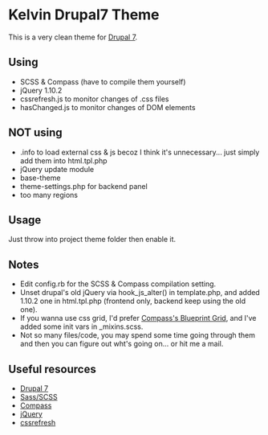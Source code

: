 Kelvin Drupal7 Theme
=========

This is a very clean theme for [Drupal 7](https://drupal.org).

Using
-----
  - SCSS & Compass (have to compile them yourself)
  - jQuery 1.10.2
  - cssrefresh.js to monitor changes of .css files
  - hasChanged.js to monitor changes of DOM elements

NOT using
-----
  - .info to load external css & js becoz I think it's unnecessary... just simply add them into html.tpl.php
  - jQuery update module
  - base-theme
  - theme-settings.php for backend panel
  - too many regions

Usage
-----
Just throw into project theme folder then enable it.

Notes
-----
  - Edit config.rb for the SCSS & Compass compilation setting.
  - Unset drupal's old jQuery via hook_js_alter() in template.php, and added 1.10.2 one in html.tpl.php (frontend only, backend keep using the old one).
  - If you wanna use css grid, I'd prefer [Compass's Blueprint Grid](http://compass-style.org/reference/blueprint/grid/), and I've added some init vars in _mixins.scss.
  - Not so many files/code, you may spend some time going through them and then you can figure out wht's going on... or hit me a mail.

Useful resources
-----
  - [Drupal 7](https://drupal.org)
  - [Sass/SCSS](http://sass-lang.com/)
  - [Compass](http://compass-style.org)
  - [jQuery](http://jquery.com/)
  - [cssrefresh](http://cssrefresh.frebsite.nl/)
